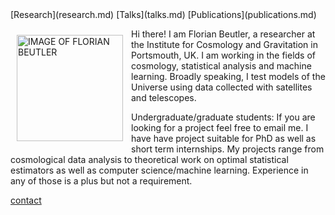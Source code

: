 <navbar>
[Research](research.md) [Talks](talks.md) [Publications](publications.md)
</navbar>

<hline>

<p><img src="https://i1.rgstatic.net/ii/profile.image/AS%3A272394916986909%401441955417976_l/Florian_Beutler.png"
alt="IMAGE OF FLORIAN BEUTLER" width="170" align="left" style="border:10px;padding:10px">Hi there! I am Florian Beutler, a researcher at the Institute for Cosmology and Gravitation in Portsmouth, UK. I am working in the fields of cosmology, statistical analysis and machine learning. Broadly speaking, I test models of the Universe using data collected with satellites and telescopes.</p>

Undergraduate/graduate students: If you are looking for a project feel free to email me. I have have project suitable for PhD as well as short term internships. My projects range from cosmological data analysis to theoretical work on optimal statistical estimators as well as computer science/machine learning. Experience in any of those is a plus but not a requirement.

<hline>

[contact](contact.md)
